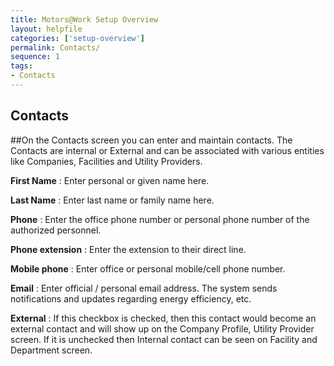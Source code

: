```yaml
---
title: Motors@Work Setup Overview
layout: helpfile
categories: ['setup-overview']
permalink: Contacts/
sequence: 1
tags:
- Contacts
---
```


## **Contacts**

##On the Contacts screen you can enter and maintain contacts. The Contacts are internal or External and can be associated with various entities like Companies, Facilities and Utility Providers.

**First Name** :  Enter personal or given name here.

**Last Name** : Enter last name or family name here.

**Phone** :  Enter the office phone number or personal phone number of the authorized personnel.

**Phone extension** : Enter the extension to their direct line.

**Mobile phone** : Enter office or personal mobile/cell phone number.

**Email** : Enter official / personal email address. The system sends notifications and updates regarding energy efficiency, etc.

**External** :  If this checkbox is checked, then this contact would become an external contact and will show up on the Company Profile, Utility Provider screen.  If it is unchecked then Internal contact can be seen on Facility and Department screen.

